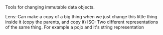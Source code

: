 Tools for changing immutable data objects. 

Lens: Can make a copy of a big thing when we just change this little thing inside it (copy the parents, and copy it)
ISO: Two different representations of the same thing. For example a pojo and it's string representation